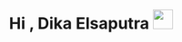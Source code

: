 <h1 align="center"><b>Hi , Dika Elsaputra </b><img src="https://media.giphy.com/media/hvRJCLFzcasrR4ia7z/giphy.gif" width="35"></h1>
